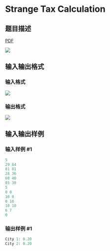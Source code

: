 # Strange Tax Calculation

## 题目描述

[problemUrl]: https://uva.onlinejudge.org/index.php?option=com_onlinejudge&Itemid=8&category=27&page=show_problem&problem=2524

[PDF](https://uva.onlinejudge.org/external/115/p11529.pdf)

![](https://cdn.luogu.com.cn/upload/vjudge_pic/UVA11529/396fb083e22e8919a11470602147a6da9973e8cc.png)

## 输入输出格式

### 输入格式

![](https://cdn.luogu.com.cn/upload/vjudge_pic/UVA11529/38d734c652cb1b4a0a37ff86b13ce2f29c20f0ea.png)

### 输出格式

![](https://cdn.luogu.com.cn/upload/vjudge_pic/UVA11529/b6f265e68978baaba99d21aadd75e9dc4c7e4ba6.png)

## 输入输出样例

### 输入样例 #1

```cpp
5
29 84
81 81
28 36
60 40
85 38
5
0 0
10 0
0 10
10 10
6 7
0
```


### 输出样例 #1

```cpp
City 1: 0.20
City 2: 0.20
```


